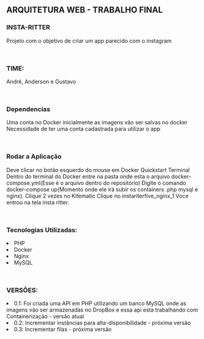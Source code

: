 <H2>ARQUITETURA WEB - TRABALHO FINAL</H2>

<H3>INSTA-RITTER</H3>
Projeto com o objetivo de criar um app parecido com o instagram

<br><H3>TIME:</br></H3>
André, Anderson e Gustavo

<br><H3>Dependencias</br></H3>
Uma conta no Docker inicialmente as imagens vão ser salvas no docker
Necessidade de ter uma conta cadastrada para utilizar o app

<br><H3>Rodar a Aplicação</br></H3>
Deve clicar no botão esquerdo do mouse em Docker Quickstart Terminal
Dentro do terminal do Docker entre na pasta onde esta o arquivo docker-compose.yml(Esse é o arquivo dentro do repositório)
Digite o comando docker-compose up(Momento onde ele irá subir os containers .php mysql e nginx).
Clique 2 vezes no Kitematic
Clique no instariterfive_nginx_1
Voce entrou na tela insta ritter.


<br><H3>Tecnologias Utilizadas:</br></H3>
<li>PHP</li>
<li>Docker</li>
<li>Nginx</li>
<li>MySQL</li>

<br><H3>VERSÕES:<br></H3>
<li>0.1: Foi criada uma API em PHP utilizando um banco MySQL onde as imagens vão ser armazenadas no DropBox e essa api esta trabalhando com Containerização - versão atual</li>
<li>0.2: Incrementar instâncias para alta-disponibilidade - próxima versão</li>
<li>0.3: Incrementar filas - próxima versão</li>
